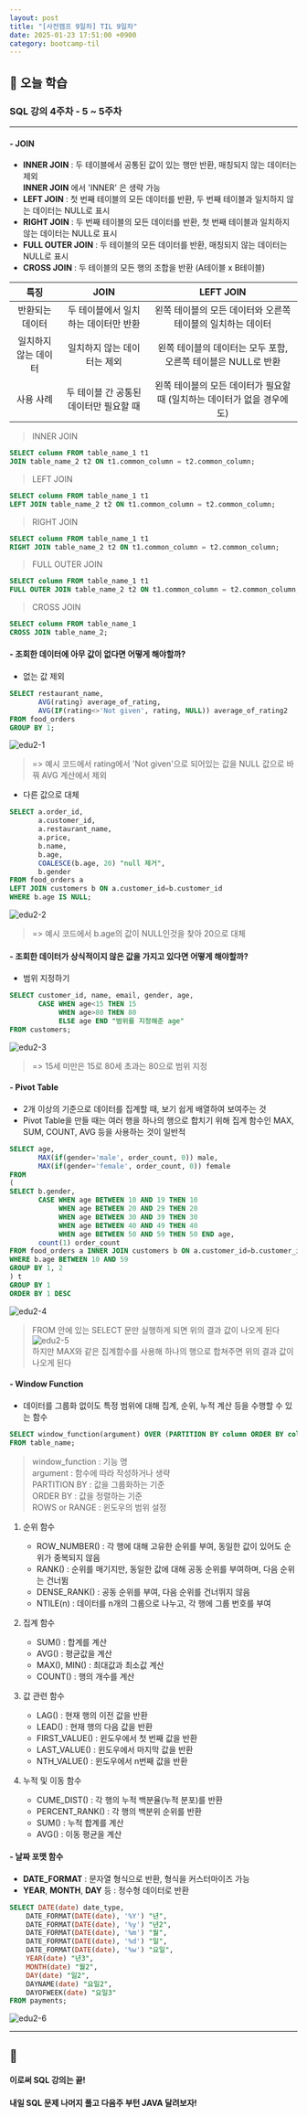 ```yaml
---
layout: post
title: "[사전캠프 9일차] TIL 9일차"
date: 2025-01-23 17:51:00 +0900
category: bootcamp-til
---
```


## 📖 오늘 학습
### SQL 강의 4주차 - 5 ~ 5주차

<!-- #### 📃  -->

---

#### - JOIN
- **INNER JOIN** : 두 테이블에서 공통된 값이 있는 행만 반환, 매칭되지 않는 데이터는 제외  
**INNER JOIN** 에서 'INNER' 은 생략 가능
- **LEFT JOIN** : 첫 번째 테이블의 모든 데이터를 반환, 두 번째 테이블과 일치하지 않는 데이터는 NULL로 표시
- **RIGHT JOIN** : 두 번째 테이블의 모든 데이터를 반환, 첫 번째 테이블과 일치하지 않는 데이터는 NULL로 표시
- **FULL OUTER JOIN** : 두 테이블의 모든 데이터를 반환, 매칭되지 않는 데이터는 NULL로 표시
- **CROSS JOIN** : 두 테이블의 모든 행의 조합을 반환 (A테이블 x B테이블)
            
|         특징         |                  JOIN                  |                                LEFT JOIN                                |
| :------------------: | :------------------------------------: | :---------------------------------------------------------------------: |
|   반환되는 데이터    |  두 테이블에서 일치하는 데이터만 반환  |       왼쪽 테이블의 모든 데이터와 오른쪽 테이블의 일치하는 데이터       |
| 일치하지 않는 데이터 |      일치하지 않는 데이터는 제외       |      왼쪽 테이블의 데이터는 모두 포함, 오른쪽 테이블은 NULL로 반환      |
|      사용 사례       | 두 테이블 간 공통된 데이터만 필요할 때 | 왼쪽 테이블의 모든 데이터가 필요할 때 (일치하는 데이터가 없을 경우에도) |

> INNER JOIN
```sql
SELECT column FROM table_name_1 t1
JOIN table_name_2 t2 ON t1.common_column = t2.common_column;
```
> LEFT JOIN
```sql
SELECT column FROM table_name_1 t1
LEFT JOIN table_name_2 t2 ON t1.common_column = t2.common_column;
```
>RIGHT JOIN
```sql
SELECT column FROM table_name_1 t1
RIGHT JOIN table_name_2 t2 ON t1.common_column = t2.common_column;
```
> FULL OUTER JOIN
```sql
SELECT column FROM table_name_1 t1
FULL OUTER JOIN table_name_2 t2 ON t1.common_column = t2.common_column;
```
> CROSS JOIN
```sql
SELECT column FROM table_name_1
CROSS JOIN table_name_2;
```

#### - 조회한 데이터에 아무 값이 없다면 어떻게 해야할까? 
- 없는 값 제외
> 
```sql
SELECT restaurant_name,
       AVG(rating) average_of_rating,
       AVG(IF(rating<>'Not given', rating, NULL)) average_of_rating2
FROM food_orders
GROUP BY 1;
```
![edu2-1](/public/img/sql-edu/edu2-1.PNG)  
> => 예시 코드에서 rating에서 'Not given'으로 되어있는 값을 NULL 값으로 바꿔 AVG 계산에서 제외

- 다른 값으로 대체
>
```sql
SELECT a.order_id,
       a.customer_id,
       a.restaurant_name,
       a.price,
       b.name,
       b.age,
       COALESCE(b.age, 20) "null 제거",
       b.gender
FROM food_orders a 
LEFT JOIN customers b ON a.customer_id=b.customer_id
WHERE b.age IS NULL;
```
![edu2-2](/public/img/sql-edu/edu2-2.PNG)  
> => 예시 코드에서 b.age의 값이 NULL인것을 찾아 20으로 대체

#### - 조회한 데이터가 상식적이지 않은 값을 가지고 있다면 어떻게 해야할까?
- 범위 지정하기
>
```sql
SELECT customer_id, name, email, gender, age,
       CASE WHEN age<15 THEN 15
            WHEN age>80 THEN 80
            ELSE age END "범위를 지정해준 age"
FROM customers;
```
![edu2-3](/public/img/sql-edu/edu2-3.PNG)  
> => 15세 미만은 15로 80세 초과는 80으로 범위 지정

#### - Pivot Table
- 2개 이상의 기준으로 데이터를 집계할 때, 보기 쉽게 배열하여 보여주는 것
- Pivot Table을 만들 때는 여러 행을 하나의 행으로 합치기 위해 집계 함수인 MAX, SUM, COUNT, AVG 등을 사용하는 것이 일반적
>
```sql
SELECT age,
       MAX(if(gender='male', order_count, 0)) male,
       MAX(if(gender='female', order_count, 0)) female
FROM 
(
SELECT b.gender,
       CASE WHEN age BETWEEN 10 AND 19 THEN 10
            WHEN age BETWEEN 20 AND 29 THEN 20
            WHEN age BETWEEN 30 AND 39 THEN 30
            WHEN age BETWEEN 40 AND 49 THEN 40
            WHEN age BETWEEN 50 AND 59 THEN 50 END age,
       count(1) order_count
FROM food_orders a INNER JOIN customers b ON a.customer_id=b.customer_id
WHERE b.age BETWEEN 10 AND 59
GROUP BY 1, 2
) t
GROUP BY 1
ORDER BY 1 DESC
```
![edu2-4](/public/img/sql-edu/edu2-4.PNG)  
> FROM 안에 있는 SELECT 문만 실행하게 되면 위의 결과 값이 나오게 된다  
![edu2-5](/public/img/sql-edu/edu2-5.PNG)  
> 하지만 MAX와 같은 집계함수를 사용해 하나의 행으로 합쳐주면 위의 결과 값이 나오게 된다

#### - Window Function
- 데이터를 그룹화 없이도 특정 범위에 대해 집계, 순위, 누적 계산 등을 수행할 수 있는 함수
>
```sql
SELECT window_function(argument) OVER (PARTITION BY column ORDER BY column [ROWS / RANGE](둘중 하나 사용) clause)
FROM table_name;
```
> window_function : 기능 명  
argument : 함수에 따라 작성하거나 생략   
PARTITION BY : 값을 그룹화하는 기준  
ORDER BY : 값을 정렬하는 기준  
ROWS or RANGE : 윈도우의 범위 설정

1. 순위 함수
    - ROW_NUMBER() : 각 행에 대해 고유한 순위를 부여, 동일한 값이 있어도 순위가 중복되지 않음
    - RANK() : 순위를 매기지만, 동일한 값에 대해 공동 순위를 부여하며, 다음 순위는 건너뜀
    - DENSE_RANK() : 공동 순위를 부여, 다음 순위를 건너뛰지 않음
    - NTILE(n) : 데이터를 n개의 그룹으로 나누고, 각 행에 그룹 번호를 부여

2. 집계 함수
    - SUM() : 합계를 계산
    - AVG() : 평균값을 계산
    - MAX(), MIN() : 최대값과 최소값 계산
    - COUNT() : 행의 개수를 계산

3. 값 관련 함수
    - LAG() : 현재 행의 이전 값을 반환
    - LEAD() : 현재 행의 다음 값을 반환
    - FIRST_VALUE() : 윈도우에서 첫 번째 값을 반환
    - LAST_VALUE() : 윈도우에서 마지막 값을 반환
    - NTH_VALUE() : 윈도우에서 n번째 값을 반환

4. 누적 및 이동 함수
    - CUME_DIST() : 각 행의 누적 백분율(누적 분포)를 반환
    - PERCENT_RANK() : 각 행의 백분위 순위를 반환
    - SUM() : 누적 합계를 계산
    - AVG() : 이동 평균을 계산

#### - 날짜 포맷 함수
- **DATE_FORMAT** : 문자열 형식으로 반환, 형식을 커스터마이즈 가능
- **YEAR**, **MONTH**, **DAY** 등 : 정수형 데이터로 반환

>
```sql
SELECT DATE(date) date_type,
    DATE_FORMAT(DATE(date), '%Y') "년",
    DATE_FORMAT(DATE(date), '%y') "년2",
    DATE_FORMAT(DATE(date), '%m') "월",
    DATE_FORMAT(DATE(date), '%d') "일",
    DATE_FORMAT(DATE(date), '%w') "요일",
    YEAR(date) "년3",
    MONTH(date) "월2",
    DAY(date) "일2",
    DAYNAME(date) "요일2",
    DAYOFWEEK(date) "요일3"
FROM payments;
```
![edu2-6](/public/img/sql-edu/edu2-6.PNG)

---

## 💬

#### 이로써 SQL 강의는 끝!
#### 내일 SQL 문제 나머지 풀고 다음주 부턴 JAVA 달려보자!
